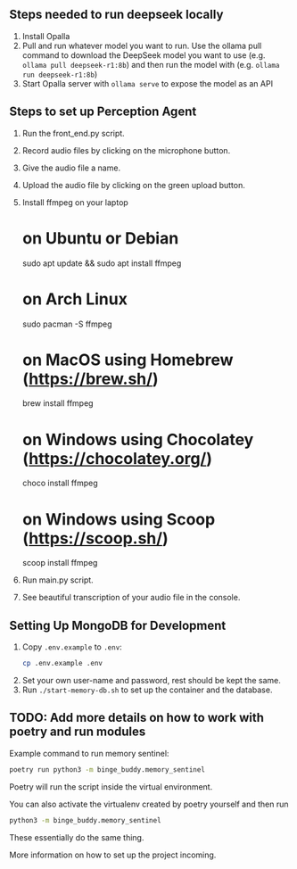 ## Steps needed to run deepseek locally

1. Install Opalla
2. Pull and run whatever model you want to run. Use the ollama pull command to download the DeepSeek model you want to use (e.g. `ollama pull deepseek-r1:8b`) and then run the model with (e.g. `ollama run deepseek-r1:8b`)
3. Start Opalla server with `ollama serve` to expose the model as an API

## Steps to set up Perception Agent

1. Run the front_end.py script.
2. Record audio files by clicking on the microphone button.
3. Give the audio file a name.
4. Upload the audio file by clicking on the green upload button.
5. Install ffmpeg on your laptop

   # on Ubuntu or Debian

   sudo apt update && sudo apt install ffmpeg

   # on Arch Linux

   sudo pacman -S ffmpeg

   # on MacOS using Homebrew (https://brew.sh/)

   brew install ffmpeg

   # on Windows using Chocolatey (https://chocolatey.org/)

   choco install ffmpeg

   # on Windows using Scoop (https://scoop.sh/)

   scoop install ffmpeg

6. Run main.py script.
7. See beautiful transcription of your audio file in the console.

## Setting Up MongoDB for Development

1. Copy `.env.example` to `.env`:
   ```bash
   cp .env.example .env
   ```
2. Set your own user-name and password, rest should be kept the same.
3. Run `./start-memory-db.sh` to set up the container and the database.

## TODO: Add more details on how to work with poetry and run modules

Example command to run memory sentinel:

```bash
poetry run python3 -m binge_buddy.memory_sentinel
```

Poetry will run the script inside the virtual environment.

You can also activate the virtualenv created by poetry yourself and then run

```bash
python3 -m binge_buddy.memory_sentinel
```

These essentially do the same thing.

More information on how to set up the project incoming.
